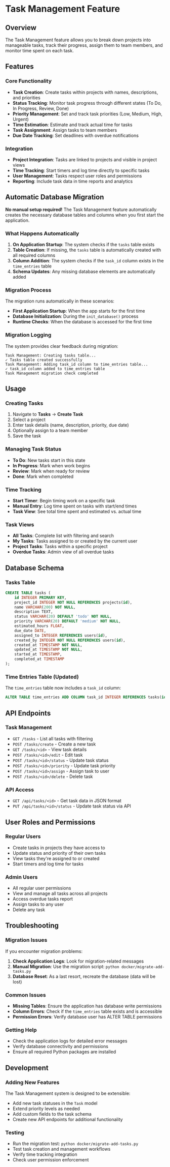 # Task Management Feature

## Overview

The Task Management feature allows you to break down projects into manageable tasks, track their progress, assign them to team members, and monitor time spent on each task.

## Features

### Core Functionality
- **Task Creation**: Create tasks within projects with names, descriptions, and priorities
- **Status Tracking**: Monitor task progress through different states (To Do, In Progress, Review, Done)
- **Priority Management**: Set and track task priorities (Low, Medium, High, Urgent)
- **Time Estimation**: Estimate and track actual time for tasks
- **Task Assignment**: Assign tasks to team members
- **Due Date Tracking**: Set deadlines with overdue notifications

### Integration
- **Project Integration**: Tasks are linked to projects and visible in project views
- **Time Tracking**: Start timers and log time directly to specific tasks
- **User Management**: Tasks respect user roles and permissions
- **Reporting**: Include task data in time reports and analytics

## Automatic Database Migration

**No manual setup required!** The Task Management feature automatically creates the necessary database tables and columns when you first start the application.

### What Happens Automatically
1. **On Application Startup**: The system checks if the `tasks` table exists
2. **Table Creation**: If missing, the `tasks` table is automatically created with all required columns
3. **Column Addition**: The system checks if the `task_id` column exists in the `time_entries` table
4. **Schema Updates**: Any missing database elements are automatically added

### Migration Process
The migration runs automatically in these scenarios:
- **First Application Startup**: When the app starts for the first time
- **Database Initialization**: During the `init_database()` process
- **Runtime Checks**: When the database is accessed for the first time

### Migration Logging
The system provides clear feedback during migration:
```
Task Management: Creating tasks table...
✓ Tasks table created successfully
Task Management: Adding task_id column to time_entries table...
✓ task_id column added to time_entries table
Task Management migration check completed
```

## Usage

### Creating Tasks
1. Navigate to **Tasks** → **Create Task**
2. Select a project
3. Enter task details (name, description, priority, due date)
4. Optionally assign to a team member
5. Save the task

### Managing Task Status
- **To Do**: New tasks start in this state
- **In Progress**: Mark when work begins
- **Review**: Mark when ready for review
- **Done**: Mark when completed

### Time Tracking
- **Start Timer**: Begin timing work on a specific task
- **Manual Entry**: Log time spent on tasks with start/end times
- **Task View**: See total time spent and estimated vs. actual time

### Task Views
- **All Tasks**: Complete list with filtering and search
- **My Tasks**: Tasks assigned to or created by the current user
- **Project Tasks**: Tasks within a specific project
- **Overdue Tasks**: Admin view of all overdue tasks

## Database Schema

### Tasks Table
```sql
CREATE TABLE tasks (
    id INTEGER PRIMARY KEY,
    project_id INTEGER NOT NULL REFERENCES projects(id),
    name VARCHAR(200) NOT NULL,
    description TEXT,
    status VARCHAR(20) DEFAULT 'todo' NOT NULL,
    priority VARCHAR(20) DEFAULT 'medium' NOT NULL,
    estimated_hours FLOAT,
    due_date DATE,
    assigned_to INTEGER REFERENCES users(id),
    created_by INTEGER NOT NULL REFERENCES users(id),
    created_at TIMESTAMP NOT NULL,
    updated_at TIMESTAMP NOT NULL,
    started_at TIMESTAMP,
    completed_at TIMESTAMP
);
```

### Time Entries Table (Updated)
The `time_entries` table now includes a `task_id` column:
```sql
ALTER TABLE time_entries ADD COLUMN task_id INTEGER REFERENCES tasks(id);
```

## API Endpoints

### Task Management
- `GET /tasks` - List all tasks with filtering
- `POST /tasks/create` - Create a new task
- `GET /tasks/<id>` - View task details
- `POST /tasks/<id>/edit` - Edit task
- `POST /tasks/<id>/status` - Update task status
- `POST /tasks/<id>/priority` - Update task priority
- `POST /tasks/<id>/assign` - Assign task to user
- `POST /tasks/<id>/delete` - Delete task

### API Access
- `GET /api/tasks/<id>` - Get task data in JSON format
- `PUT /api/tasks/<id>/status` - Update task status via API

## User Roles and Permissions

### Regular Users
- Create tasks in projects they have access to
- Update status and priority of their own tasks
- View tasks they're assigned to or created
- Start timers and log time for tasks

### Admin Users
- All regular user permissions
- View and manage all tasks across all projects
- Access overdue tasks report
- Assign tasks to any user
- Delete any task

## Troubleshooting

### Migration Issues
If you encounter migration problems:

1. **Check Application Logs**: Look for migration-related messages
2. **Manual Migration**: Use the migration script: `python docker/migrate-add-tasks.py`
3. **Database Reset**: As a last resort, recreate the database (data will be lost)

### Common Issues
- **Missing Tables**: Ensure the application has database write permissions
- **Column Errors**: Check if the `time_entries` table exists and is accessible
- **Permission Errors**: Verify database user has ALTER TABLE permissions

### Getting Help
- Check the application logs for detailed error messages
- Verify database connectivity and permissions
- Ensure all required Python packages are installed

## Development

### Adding New Features
The Task Management system is designed to be extensible:
- Add new task statuses in the `Task` model
- Extend priority levels as needed
- Add custom fields to the task schema
- Create new API endpoints for additional functionality

### Testing
- Run the migration test: `python docker/migrate-add-tasks.py`
- Test task creation and management workflows
- Verify time tracking integration
- Check user permission enforcement
